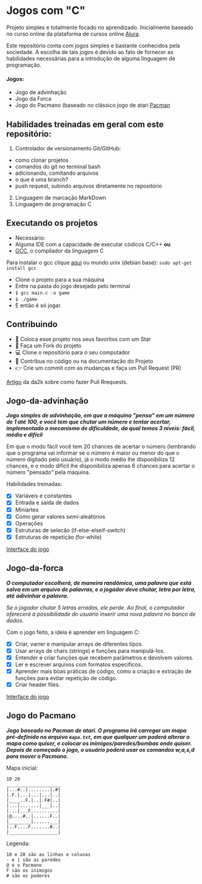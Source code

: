 # Jogos com "C"

Projeto simples e totalmente focado no aprendizado. 
Inicialmente baseado no curso online da plataforma de cursos online [Alura](https://alura.com.br).

Este repositório conta com jogos simples e bastante conhecidos pela sociedade. A escolha de tais jogos é devido ao fato de fornecer as habilidades necessárias para a introdução de alguma linguagem de programação. 

#### Jogos:
* Jogo de advinhação
* Jogo da Forca
* Jogo do Pacmano (baseado no clássico jogo de atari [Pacman](https://www.google.com/doodles/30th-anniversary-of-pac-man)

## Habilidades treinadas em geral com este repositório:

1. Controlador de versionamento Git/GitHub:
* como clonar projetos
* comandos do git no terminal bash
* adicionando, comitando arquivos
* o que é uma branch?
* push request, subindo arquivos diretamente no repositório
2. Linguagem de marcação MarkDown
3. Linguagem de programação C

## Executando os projetos

* Necessário:
*  Alguma IDE com a capacidade de executar códicos C/C++ **ou**
*  [GCC](https://gcc.gnu.org), o compilador da linguagem C

Para instalar o gcc clique [aqui](https://gcc.gnu.org/install/)
            ou
mundo unix (debian base): 
`sudo apt-get install gcc`

* Clone o projeto para a sua máquina
* Entre na pasta do jogo desejado pelo terminal
* `$ gcc main.c -o game`
* `$ ./game`
* E então é só jogar.

## Contribuindo

  - :star2: Coloca esse projeto nos seus favoritos com um Star
  - :fork_and_knife: Faça um Fork do projeto
  - :computer: Clone o repositório para o seu computador
  - :wrench: Contribua no código ou na documentação do Projeto
  - :point_right: Crie um commit com as mudanças e faça um Pull Request (PR)

[Artigo](https://blog.da2k.com.br/2015/02/04/git-e-github-do-clone-ao-pull-request/) da da2k sobre como fazer Pull Rrequests.

## Jogo-da-advinhação

**_Jogo simples de advinhação, em que a máquina *"pensa"* em um número de 1 até 100, e você tem que chutar um número e tentar acertar, implementado o mecanismo de dificuldade, da qual temos 3 níveis: fácil, médio e difícil_**

Em que o modo fácil você tem 20 chances de acertar o número (lembrando que o programa vai informar se o número é maior ou menor do que o número digitado pelo usuário), já o modo médio lhe disponibiliza 12 chances, e o modo difícil lhe disponibiliza apenas 6 chances para acertar o número "pensado" pela máquina.

Habilidades treinadas:

- [x] Variáveis e constantes
- [x] Entrada e saída de dados
- [x] Miniartes
- [x] Como gerar valores *semi*-aleatórios
- [x] Operações
- [x] Estruturas de selecão (if-else-elseif-switch)
- [x] Estruturas de repetição (for-while)

[Interface do jogo](https://github.com/gustavo-mendel/jogos-com-c/blob/master/jogo-da-adivinhacao/interface.md)

## Jogo-da-forca

**_O computador escolherá, de maneira randômica, uma palavra que está salva em um arquivo de palavras, e o jogador deve chutar, letra por letra, até adivinhar a palavra._**

_Se o jogador chutar 5 letras erradas, ele perde. Ao final, o computador oferecerá a possibilidade do usuário inserir uma nova palavra no banco de dados._

Com o jogo feito, a ideia é aprender em linguagem C:

- [x] Criar, varrer e manipular arrays de diferentes tipos.
- [x] Usar arrays de chars (strings) e funções para manipulá-los.
- [x] Entender e criar funções que recebem parâmetros e devolvem valores.
- [x] Ler e escrever arquivos com formatos específicos.
- [x] Aprender mais boas práticas de código, como a criação e extração de funções para evitar repetição de código.
- [x] Criar header files.

[Interface do jogo](https://github.com/gustavo-mendel/jogos-com-c/blob/master/jogo-da-forca/interface.md)

## Jogo do Pacmano

**_Jogo baseado no Pacman de atari. O programa irá carregar um mapa pré-definido no arquivo `mapa.txt`, em que qualquer um poderá alterar o mapa como quiser, e colocar os inimigos/paredes/bombas onde quiser. Depois de começado o jogo, o usuário poderá usar os comandos w,a,s,d para mover o Pacmano._**

Mapa inicial:

```
10 20
____________________
|...#..|........|.#|
|.F.|...|...|...|..|
|____..F.|..|.F#|..|
|...|.......|___|..|
|...|...F..........|
|@....#..|......F..|
|________|......___|
|..F....F.......#..|
|__________________|

```

Legenda:
```
10 e 20 são as linhas e colunas
- e | são as paredes
@ é o Pacmano
F são os inimigos
# são os poderes
```
